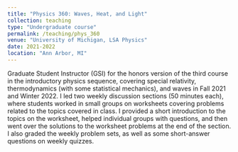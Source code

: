```yaml
---
title: "Physics 360: Waves, Heat, and Light"
collection: teaching
type: "Undergraduate course"
permalink: /teaching/phys_360
venue: "University of Michigan, LSA Physics"
date: 2021-2022
location: "Ann Arbor, MI"
---
```


Graduate Student Instructor (GSI) for the honors version of the third course in the introductory physics sequence, covering special relativity, thermodynamics (with some statistical mechanics), and waves in Fall 2021 and Winter 2022. I led two weekly discussion sections (50 minutes each), where students worked in small groups on worksheets covering problems related to the topics covered in class.  I provided a short introduction to the topics on the worksheet, helped individual groups with questions, and then went over the solutions to the worksheet problems at the end of the section.  I also graded the weekly problem sets, as well as some short-answer questions on weekly quizzes.
